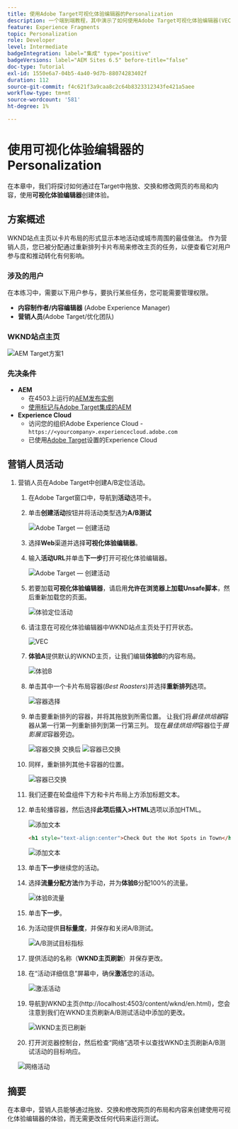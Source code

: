 ```yaml
---
title: 使用Adobe Target可视化体验编辑器的Personalization
description: 一个端到端教程，其中演示了如何使用Adobe Target可视化体验编辑器(VEC)创建和提供个性化体验。
feature: Experience Fragments
topic: Personalization
role: Developer
level: Intermediate
badgeIntegration: label="集成" type="positive"
badgeVersions: label="AEM Sites 6.5" before-title="false"
doc-type: Tutorial
exl-id: 1550e6a7-04b5-4a40-9d7b-88074283402f
duration: 112
source-git-commit: f4c621f3a9caa8c2c64b8323312343fe421a5aee
workflow-type: tm+mt
source-wordcount: '581'
ht-degree: 1%

---
```


# 使用可视化体验编辑器的Personalization

在本章中，我们将探讨如何通过在Target中拖放、交换和修改网页的布局和内容，使用&#x200B;**可视化体验编辑器**&#x200B;创建体验。

## 方案概述

WKND站点主页以卡片布局的形式显示本地活动或城市周围的最佳做法。 作为营销人员，您已被分配通过重新排列卡片布局来修改主页的任务，以便查看它对用户参与度和推动转化有何影响。

### 涉及的用户

在本练习中，需要以下用户参与，要执行某些任务，您可能需要管理权限。

* **内容制作者/内容编辑器** (Adobe Experience Manager)
* **营销人员**(Adobe Target/优化团队)

### WKND站点主页

![AEM Target方案1](assets/personalization-use-case-3/aem-target-use-case-3.png)

### 先决条件

* **AEM**
   * 在4503上运行的[AEM发布实例](./implementation.md#getting-aem)
   * [使用标记与Adobe Target集成的AEM](./using-launch-adobe-io.md#aem-target-using-launch-by-adobe)
* **Experience Cloud**
   * 访问您的组织Adobe Experience Cloud - `https://<yourcompany>.experiencecloud.adobe.com`
   * 已使用[Adobe Target](https://experiencecloud.adobe.com)设置的Experience Cloud

## 营销人员活动

1. 营销人员在Adobe Target中创建A/B定位活动。
   1. 在Adobe Target窗口中，导航到&#x200B;**活动**&#x200B;选项卡。
   2. 单击&#x200B;**创建活动**&#x200B;按钮并将活动类型选为&#x200B;**A/B测试**

      ![Adobe Target — 创建活动](assets/personalization-use-case-2/create-ab-activity.png)
   3. 选择&#x200B;**Web**&#x200B;渠道并选择&#x200B;**可视化体验编辑器**。
   4. 输入&#x200B;**活动URL**&#x200B;并单击&#x200B;**下一步**&#x200B;打开可视化体验编辑器。

      ![Adobe Target — 创建活动](assets/personalization-use-case-2/create-activity-ab-name.png)
   5. 若要加载&#x200B;**可视化体验编辑器**，请启用&#x200B;**允许在浏览器上加载Unsafe脚本**，然后重新加载您的页面。

      ![体验定位活动](assets/personalization-use-case-1/load-unsafe-scripts.png)
   6. 请注意在可视化体验编辑器中WKND站点主页处于打开状态。

      ![VEC](assets/personalization-use-case-2/vec.png)
   7. **体验A**&#x200B;提供默认的WKND主页，让我们编辑&#x200B;**体验B**&#x200B;的内容布局。

      ![体验B](assets/personalization-use-case-3/use-case3-experience-b.png)
   8. 单击其中一个卡片布局容器(*Best Roasters*)并选择&#x200B;**重新排列**&#x200B;选项。

      ![容器选择](assets/personalization-use-case-3/container-selection.png)
   9. 单击要重新排列的容器，并将其拖放到所需位置。 让我们将&#x200B;*最佳烘焙器*&#x200B;容器从第一行第一列重新排列到第一行第三列。 现在&#x200B;*最佳烘焙师*&#x200B;容器位于&#x200B;*摄影展览*容器旁边。

      ![容器交换](assets/personalization-use-case-3/container-swap.png)
      交换后&#x200B;**&#x200B;**
      ![容器已交换](assets/personalization-use-case-3/after-swap-1-3.png)
   10. 同样，重新排列其他卡容器的位置。

       ![容器已交换](assets/personalization-use-case-3/after-swap-all.png)
   11. 我们还要在轮盘组件下方和卡片布局上方添加标题文本。
   12. 单击轮播容器，然后选择&#x200B;**此项后插入>HTML**&#x200B;选项以添加HTML。

       ![添加文本](assets/personalization-use-case-3/add-text.png)

       ```html
       <h1 style="text-align:center">Check Out the Hot Spots in Town</h1>
       ```

       ![添加文本](assets/personalization-use-case-3/after-changes.png)
   13. 单击&#x200B;**下一步**&#x200B;继续您的活动。
   14. 选择&#x200B;**流量分配方法**&#x200B;作为手动，并为&#x200B;**体验B**&#x200B;分配100%的流量。

       ![体验B流量](assets/personalization-use-case-2/traffic.png)
   15. 单击&#x200B;**下一步**。
   16. 为活动提供&#x200B;**目标量度**，并保存和关闭A/B测试。

       ![A/B测试目标指标](assets/personalization-use-case-2/goal-metric.png)
   17. 提供活动的名称（**WKND主页刷新**）并保存更改。
   18. 在“活动详细信息”屏幕中，确保&#x200B;**激活**&#x200B;您的活动。

       ![激活活动](assets/personalization-use-case-3/save-activity.png)
   19. 导航到WKND主页(http://localhost:4503/content/wknd/en.html)，您会注意到我们在WKND主页刷新A/B测试活动中添加的更改。

       ![WKND主页已刷新](assets/personalization-use-case-3/activity-result.png)
   20. 打开浏览器控制台，然后检查“网络”选项卡以查找WKND主页刷新A/B测试活动的目标响应。

      ![网络活动](assets/personalization-use-case-3/activity-result.png)

## 摘要

在本章中，营销人员能够通过拖放、交换和修改网页的布局和内容来创建使用可视化体验编辑器的体验，而无需更改任何代码来运行测试。
